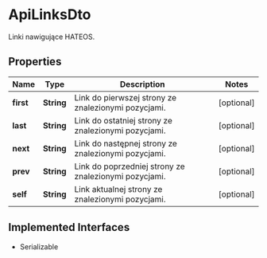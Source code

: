 

# ApiLinksDto

Linki nawigujące HATEOS.

## Properties

| Name | Type | Description | Notes |
|------------ | ------------- | ------------- | -------------|
|**first** | **String** | Link do pierwszej strony ze znalezionymi pozycjami. |  [optional] |
|**last** | **String** | Link do ostatniej strony ze znalezionymi pozycjami. |  [optional] |
|**next** | **String** | Link do następnej strony ze znalezionymi pozycjami. |  [optional] |
|**prev** | **String** | Link do poprzedniej strony ze znalezionymi pozycjami. |  [optional] |
|**self** | **String** | Link aktualnej strony ze znalezionymi pozycjami. |  [optional] |


## Implemented Interfaces

* Serializable


